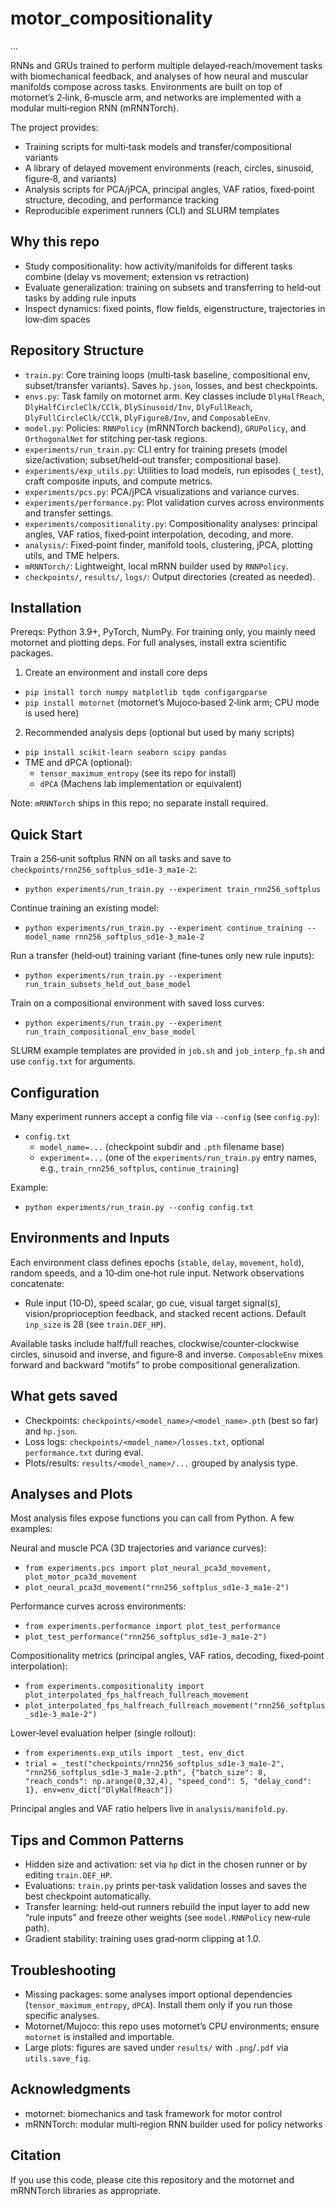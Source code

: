 # motor_compositionality

...

RNNs and GRUs trained to perform multiple delayed‐reach/movement tasks with biomechanical feedback, and analyses of how neural and muscular manifolds compose across tasks. Environments are built on top of motornet’s 2‑link, 6‑muscle arm, and networks are implemented with a modular multi‑region RNN (mRNNTorch).

The project provides:
- Training scripts for multi‑task models and transfer/compositional variants
- A library of delayed movement environments (reach, circles, sinusoid, figure‑8, and variants)
- Analysis scripts for PCA/jPCA, principal angles, VAF ratios, fixed‑point structure, decoding, and performance tracking
- Reproducible experiment runners (CLI) and SLURM templates

## Why this repo
- Study compositionality: how activity/manifolds for different tasks combine (delay vs movement; extension vs retraction)
- Evaluate generalization: training on subsets and transferring to held‑out tasks by adding rule inputs
- Inspect dynamics: fixed points, flow fields, eigenstructure, trajectories in low‑dim spaces

## Repository Structure
- `train.py`: Core training loops (multi‑task baseline, compositional env, subset/transfer variants). Saves `hp.json`, losses, and best checkpoints.
- `envs.py`: Task family on motornet arm. Key classes include `DlyHalfReach`, `DlyHalfCircleClk/CClk`, `DlySinusoid/Inv`, `DlyFullReach`, `DlyFullCircleClk/CClk`, `DlyFigure8/Inv`, and `ComposableEnv`.
- `model.py`: Policies: `RNNPolicy` (mRNNTorch backend), `GRUPolicy`, and `OrthogonalNet` for stitching per‑task regions.
- `experiments/run_train.py`: CLI entry for training presets (model size/activation; subset/held‑out transfer; compositional base).
- `experiments/exp_utils.py`: Utilities to load models, run episodes (`_test`), craft composite inputs, and compute metrics.
- `experiments/pcs.py`: PCA/jPCA visualizations and variance curves.
- `experiments/performance.py`: Plot validation curves across environments and transfer settings.
- `experiments/compositionality.py`: Compositionality analyses: principal angles, VAF ratios, fixed‑point interpolation, decoding, and more.
- `analysis/`: Fixed‑point finder, manifold tools, clustering, jPCA, plotting utils, and TME helpers.
- `mRNNTorch/`: Lightweight, local mRNN builder used by `RNNPolicy`.
- `checkpoints/`, `results/`, `logs/`: Output directories (created as needed).

## Installation
Prereqs: Python 3.9+, PyTorch, NumPy. For training only, you mainly need motornet and plotting deps. For full analyses, install extra scientific packages.

1) Create an environment and install core deps
- `pip install torch numpy matplotlib tqdm configargparse`
- `pip install motornet`  (motornet’s Mujoco‑based 2‑link arm; CPU mode is used here)

2) Recommended analysis deps (optional but used by many scripts)
- `pip install scikit-learn seaborn scipy pandas`
- TME and dPCA (optional):
  - `tensor_maximum_entropy` (see its repo for install)
  - `dPCA` (Machens lab implementation or equivalent)

Note: `mRNNTorch` ships in this repo; no separate install required.

## Quick Start
Train a 256‑unit softplus RNN on all tasks and save to `checkpoints/rnn256_softplus_sd1e-3_ma1e-2`:
- `python experiments/run_train.py --experiment train_rnn256_softplus`

Continue training an existing model:
- `python experiments/run_train.py --experiment continue_training --model_name rnn256_softplus_sd1e-3_ma1e-2`

Run a transfer (held‑out) training variant (fine‑tunes only new rule inputs):
- `python experiments/run_train.py --experiment run_train_subsets_held_out_base_model`

Train on a compositional environment with saved loss curves:
- `python experiments/run_train.py --experiment run_train_compositional_env_base_model`

SLURM example templates are provided in `job.sh` and `job_interp_fp.sh` and use `config.txt` for arguments.

## Configuration
Many experiment runners accept a config file via `--config` (see `config.py`):
- `config.txt`
  - `model_name=...` (checkpoint subdir and `.pth` filename base)
  - `experiment=...` (one of the `experiments/run_train.py` entry names, e.g., `train_rnn256_softplus`, `continue_training`)

Example:
- `python experiments/run_train.py --config config.txt`

## Environments and Inputs
Each environment class defines epochs (`stable`, `delay`, `movement`, `hold`), random speeds, and a 10‑dim one‑hot rule input. Network observations concatenate:
- Rule input (10‑D), speed scalar, go cue, visual target signal(s), vision/proprioception feedback, and stacked recent actions. Default `inp_size` is 28 (see `train.DEF_HP`).

Available tasks include half/full reaches, clockwise/counter‑clockwise circles, sinusoid and inverse, and figure‑8 and inverse. `ComposableEnv` mixes forward and backward “motifs” to probe compositional generalization.

## What gets saved
- Checkpoints: `checkpoints/<model_name>/<model_name>.pth` (best so far) and `hp.json`.
- Loss logs: `checkpoints/<model_name>/losses.txt`, optional `performance.txt` during eval.
- Plots/results: `results/<model_name>/...` grouped by analysis type.

## Analyses and Plots
Most analysis files expose functions you can call from Python. A few examples:

Neural and muscle PCA (3D trajectories and variance curves):
- `from experiments.pcs import plot_neural_pca3d_movement, plot_motor_pca3d_movement`
- `plot_neural_pca3d_movement("rnn256_softplus_sd1e-3_ma1e-2")`

Performance curves across environments:
- `from experiments.performance import plot_test_performance`
- `plot_test_performance("rnn256_softplus_sd1e-3_ma1e-2")`

Compositionality metrics (principal angles, VAF ratios, decoding, fixed‑point interpolation):
- `from experiments.compositionality import plot_interpolated_fps_halfreach_fullreach_movement`
- `plot_interpolated_fps_halfreach_fullreach_movement("rnn256_softplus_sd1e-3_ma1e-2")`

Lower‑level evaluation helper (single rollout):
- `from experiments.exp_utils import _test, env_dict`
- `trial = _test("checkpoints/rnn256_softplus_sd1e-3_ma1e-2", "rnn256_softplus_sd1e-3_ma1e-2.pth", {"batch_size": 8, "reach_conds": np.arange(0,32,4), "speed_cond": 5, "delay_cond": 1}, env=env_dict["DlyHalfReach"])`

Principal angles and VAF ratio helpers live in `analysis/manifold.py`.

## Tips and Common Patterns
- Hidden size and activation: set via `hp` dict in the chosen runner or by editing `train.DEF_HP`.
- Evaluations: `train.py` prints per‑task validation losses and saves the best checkpoint automatically.
- Transfer learning: held‑out runners rebuild the input layer to add new “rule inputs” and freeze other weights (see `model.RNNPolicy` new‑rule path).
- Gradient stability: training uses grad‑norm clipping at 1.0.

## Troubleshooting
- Missing packages: some analyses import optional dependencies (`tensor_maximum_entropy`, `dPCA`). Install them only if you run those specific analyses.
- Motornet/Mujoco: this repo uses motornet’s CPU environments; ensure `motornet` is installed and importable.
- Large plots: figures are saved under `results/` with `.png`/`.pdf` via `utils.save_fig`.

## Acknowledgments
- motornet: biomechanics and task framework for motor control
- mRNNTorch: modular multi‑region RNN builder used for policy networks

## Citation
If you use this code, please cite this repository and the motornet and mRNNTorch libraries as appropriate.
